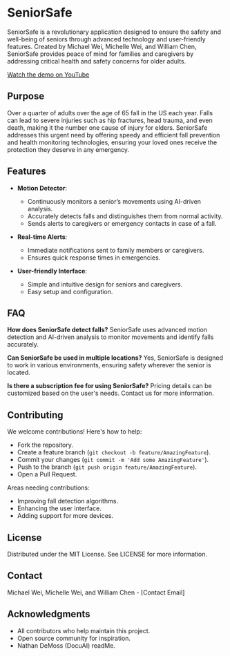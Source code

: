 # SeniorSafe 

SeniorSafe is a revolutionary application designed to ensure the safety and well-being of seniors through advanced technology and user-friendly features. Created by Michael Wei, Michelle Wei, and William Chen, SeniorSafe provides peace of mind for families and caregivers by addressing critical health and safety concerns for older adults. 

[Watch the demo on YouTube](https://www.youtube.com/watch?v=AN5pJgPSthg)

## Purpose 

Over a quarter of adults over the age of 65 fall in the US each year. Falls can lead to severe injuries such as hip fractures, head trauma, and even death, making it the number one cause of injury for elders. SeniorSafe addresses this urgent need by offering speedy and efficient fall prevention and health monitoring technologies, ensuring your loved ones receive the protection they deserve in any emergency. 

## Features 

- **Motion Detector**: 
  - Continuously monitors a senior’s movements using AI-driven analysis. 
  - Accurately detects falls and distinguishes them from normal activity. 
  - Sends alerts to caregivers or emergency contacts in case of a fall. 

- **Real-time Alerts**: 
  - Immediate notifications sent to family members or caregivers. 
  - Ensures quick response times in emergencies. 

- **User-friendly Interface**: 
  - Simple and intuitive design for seniors and caregivers. 
  - Easy setup and configuration. 

## FAQ 

**How does SeniorSafe detect falls?** 
SeniorSafe uses advanced motion detection and AI-driven analysis to monitor movements and identify falls accurately. 

**Can SeniorSafe be used in multiple locations?** 
Yes, SeniorSafe is designed to work in various environments, ensuring safety wherever the senior is located. 

**Is there a subscription fee for using SeniorSafe?** 
Pricing details can be customized based on the user's needs. Contact us for more information. 

## Contributing 

We welcome contributions! Here's how to help: 

- Fork the repository. 
- Create a feature branch (`git checkout -b feature/AmazingFeature`). 
- Commit your changes (`git commit -m 'Add some AmazingFeature'`). 
- Push to the branch (`git push origin feature/AmazingFeature`). 
- Open a Pull Request. 

Areas needing contributions: 
- Improving fall detection algorithms. 
- Enhancing the user interface. 
- Adding support for more devices. 

## License 

Distributed under the MIT License. See LICENSE for more information. 

## Contact 

Michael Wei, Michelle Wei, and William Chen - [Contact Email] 

## Acknowledgments 

- All contributors who help maintain this project. 
- Open source community for inspiration.
- Nathan DeMoss (DocuAI) readMe.
